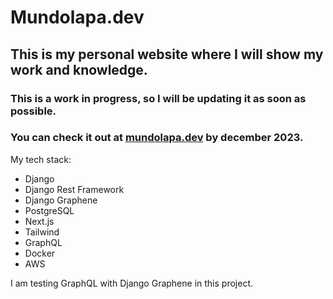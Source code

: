 # Mundolapa.dev
## This is my personal website where I will show my work and knowledge.
### This is a work in progress, so I will be updating it as soon as possible.
### You can check it out at [mundolapa.dev](https://mundolapa.dev) by december 2023.
My tech stack:
- Django
- Django Rest Framework
- Django Graphene
- PostgreSQL
- Next.js
- Tailwind
- GraphQL
- Docker
- AWS

I am testing GraphQL with Django Graphene in this project.
